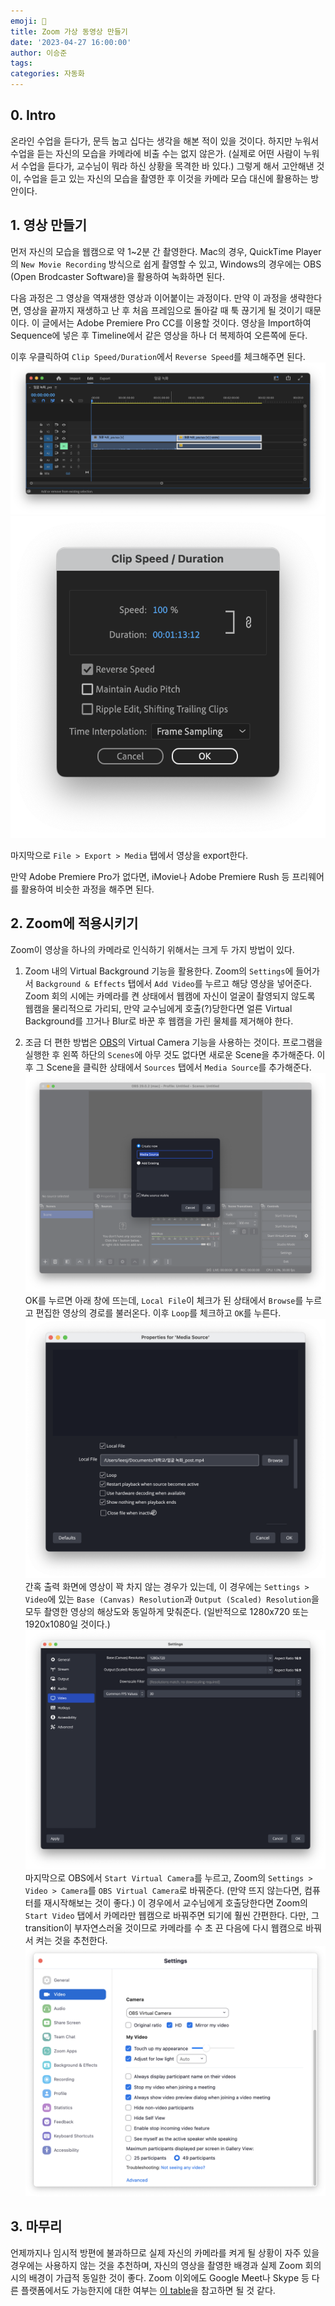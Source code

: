 ```yaml
---
emoji: 📝
title: Zoom 가상 동영상 만들기
date: '2023-04-27 16:00:00'
author: 이승준
tags:
categories: 자동화
---
```


## 0. Intro
온라인 수업을 듣다가, 문득 눕고 십다는 생각을 해본 적이 있을 것이다. 하지만 누워서 수업을 듣는 자신의 모습을 카메라에 비출 수는 없지 않은가. (실제로 어떤 사람이 누워서 수업을 듣다가, 교수님이 뭐라 하신 상황을 목격한 바 있다.)
그렇게 해서 고안해낸 것이, 수업을 듣고 있는 자신의 모습을 촬영한 후 이것을 카메라 모습 대신에 활용하는 방안이다.

## 1. 영상 만들기
먼저 자신의 모습을 웹캠으로 약 1~2분 간 촬영한다. Mac의 경우, QuickTime Player의 `New Movie Recording` 방식으로 쉽게 촬영할 수 있고, Windows의 경우에는 OBS (Open Brodcaster Software)을 활용하여 녹화하면 된다.

다음 과정은 그 영상을 역재생한 영상과 이어붙이는 과정이다. 만약 이 과정을 생략한다면, 영상을 끝까지 재생하고 난 후 처음 프레임으로 돌아갈 때 툭 끊기게 될 것이기 때문이다. 이 글에서는 Adobe Premiere Pro CC를 이용할 것이다.
영상을 Import하여 Sequence에 넣은 후 Timeline에서 같은 영상을 하나 더 복제하여 오른쪽에 둔다.

이후 우클릭하여 `Clip Speed/Duration`에서 `Reverse Speed`를 체크해주면 된다.
![zoom-fake-1.png](zoom-fake-1.png)
![zoom-fake-2.png](zoom-fake-2.png)

마지막으로 `File > Export > Media` 탭에서 영상을 export한다.


만약 Adobe Premiere Pro가 없다면, iMovie나 Adobe Premiere Rush 등 프리웨어를 활용하여 비슷한 과정을 해주면 된다.

## 2. Zoom에 적용시키기
Zoom이 영상을 하나의 카메라로 인식하기 위해서는 크게 두 가지 방법이 있다.

1. Zoom 내의 Virtual Background 기능을 활용한다. Zoom의 `Settings`에 들어가서 `Background & Effects` 탭에서 `Add Video`를 누르고 해당 영상을 넣어준다. Zoom 회의 시에는 카메라를 켠 상태에서 웹캠에 자신이 얼굴이 촬영되지 않도록 웹캠을 물리적으로 가리되, 만약 교수님에게 호출(?)당한다면 얼른 Virtual Background를 끄거나 Blur로 바꾼 후 웹캠을 가린 물체를 제거해야 한다.

2. 조금 더 편한 방법은 [OBS](https://obsproject.com/)의 Virtual Camera 기능을 사용하는 것이다. 프로그램을 실행한 후 왼쪽 하단의 `Scenes`에 아무 것도 없다면 새로운 Scene을 추가해준다. 이후 그 Scene을 클릭한 상태에서 `Sources` 탭에서 `Media Source`를 추가해준다.
![zoom-fake-3.png](zoom-fake-3.png)
OK를 누르면 아래 창에 뜨는데, `Local File`이 체크가 된 상태에서 `Browse`를 누르고 편집한 영상의 경로를 불러온다. 이후 `Loop`를 체크하고 `OK`를 누른다.
![zoom-fake-4.png](zoom-fake-4.png)
간혹 출력 화면에 영상이 꽉 차지 않는 경우가 있는데, 이 경우에는 `Settings > Video`에 있는 `Base (Canvas) Resolution`과 `Output (Scaled) Resolution`을 모두 촬영한 영상의 해상도와 동일하게 맞춰준다. (일반적으로 1280x720 또는 1920x1080일 것이다.)
![zoom-fake-5.png](zoom-fake-5.png)
마지막으로 OBS에서 `Start Virtual Camera`를 누르고, Zoom의 `Settings > Video > Camera`를 `OBS Virtual Camera`로 바꿔준다. (만약 뜨지 않는다면, 컴퓨터를 재시작해보는 것이 좋다.) 이 경우에서 교수님에게 호출당한다면 Zoom의 `Start Video` 탭에서 카메라만 웹캠으로 바꿔주면 되기에 훨씬 간편한다. 다만, 그 transition이 부자연스러울 것이므로 카메라를 수 초 끈 다음에 다시 웹캠으로 바꿔서 켜는 것을 추천한다.
![zoom-fake-6.png](zoom-fake-6.png)

## 3. 마무리
언제까지나 임시적 방편에 불과하므로 실제 자신의 카메라를 켜게 될 상황이 자주 있을 경우에는 사용하지 않는 것을 추천하며, 자신의 영상을 촬영한 배경과 실제 Zoom 회의 시의 배경이 가급적 동일한 것이 좋다. Zoom 이외에도 Google Meet나 Skype 등 다른 플랫폼에서도 가능한지에 대한 여부는 [이 table](https://github.com/johnboiles/obs-mac-virtualcam/wiki/Compatibility)을 참고하면 될 것 같다.

```toc
```
